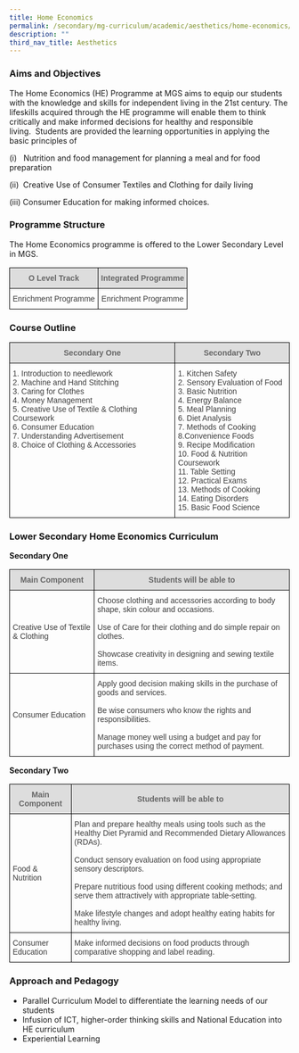 ```yaml
---
title: Home Economics
permalink: /secondary/mg-curriculum/academic/aesthetics/home-economics/
description: ""
third_nav_title: Aesthetics
---
```

### Aims and Objectives

The Home Economics (HE) Programme at MGS aims to equip our students with the knowledge and skills for independent living in the 21st century. The lifeskills acquired through the HE programme will enable them to think critically and make informed decisions for healthy and responsible living.  Students are provided the learning opportunities in applying the basic principles of

(i)   Nutrition and food management for planning a meal and for food preparation

(ii)  Creative Use of Consumer Textiles and Clothing for daily living

(iii) Consumer Education for making informed choices.

### Programme Structure

The Home Economics programme is offered to the Lower Secondary Level in MGS.

<style type="text/css">
.tg  {border-collapse:collapse;border-spacing:0;}
.tg td{border-color:black;border-style:solid;border-width:1px;font-family:Arial, sans-serif;font-size:14px;
  overflow:hidden;padding:10px 5px;word-break:normal;}
.tg th{border-color:black;border-style:solid;border-width:1px;font-family:Arial, sans-serif;font-size:14px;
  font-weight:normal;overflow:hidden;padding:10px 5px;word-break:normal;}
.tg .tg-5hwe{color:#3D3D3D;text-align:center;vertical-align:middle}
.tg .tg-feqv{background-color:#DDD;color:#666;font-weight:bold;text-align:center;vertical-align:middle}
.tg .tg-iuf2{color:#3D3D3D;text-align:center;vertical-align:top}
</style>
<table class="tg">
<thead>
  <tr>
    <th class="tg-feqv"><span style="color:#666;background-color:#DDD">O Level Track</span></th>
    <th class="tg-feqv"><span style="color:#666;background-color:#DDD">Integrated Programme</span></th>
  </tr>
</thead>
<tbody>
  <tr>
    <td class="tg-iuf2">Enrichment  Programme</td>
    <td class="tg-5hwe">Enrichment Programme</td>
  </tr>
</tbody>
</table>

### Course Outline

<style type="text/css">
.tg  {border-collapse:collapse;border-spacing:0;}
.tg td{border-color:black;border-style:solid;border-width:1px;font-family:Arial, sans-serif;font-size:14px;
  overflow:hidden;padding:10px 5px;word-break:normal;}
.tg th{border-color:black;border-style:solid;border-width:1px;font-family:Arial, sans-serif;font-size:14px;
  font-weight:normal;overflow:hidden;padding:10px 5px;word-break:normal;}
.tg .tg-uwnk{color:#3D3D3D;text-align:left;vertical-align:top}
.tg .tg-feqv{background-color:#DDD;color:#666;font-weight:bold;text-align:center;vertical-align:middle}
</style>
<table class="tg">
<thead>
  <tr>
    <th class="tg-feqv"><span style="color:#666;background-color:#DDD">Secondary One</span></th>
    <th class="tg-feqv"><span style="color:#666;background-color:#DDD">Secondary Two</span></th>
  </tr>
</thead>
<tbody>
  <tr>
    <td class="tg-uwnk">1. Introduction to needlework <br>2. Machine and Hand Stitching <br>3. Caring for Clothes <br>4. Money Management <br>5. Creative Use of Textile &amp; Clothing Coursework <br>6. Consumer Education <br>7. Understanding Advertisement <br>8. Choice of Clothing &amp; Accessories </td>
    <td class="tg-uwnk">1. Kitchen Safety<br>2. Sensory Evaluation of Food<br>3. Basic Nutrition<br>4. Energy Balance<br>5. Meal Planning<br>6. Diet Analysis<br>7. Methods of Cooking<br>8.Convenience Foods<br>9. Recipe Modification<br>10. Food &amp; Nutrition Coursework<br>11. Table Setting<br>12. Practical Exams<br>13. Methods of Cooking<br>14. Eating Disorders<br>15. Basic Food Science</td>
  </tr>
</tbody>
</table>

### Lower Secondary Home Economics Curriculum

**Secondary One**

<style type="text/css">
.tg  {border-collapse:collapse;border-spacing:0;}
.tg td{border-color:black;border-style:solid;border-width:1px;font-family:Arial, sans-serif;font-size:14px;
  overflow:hidden;padding:10px 5px;word-break:normal;}
.tg th{border-color:black;border-style:solid;border-width:1px;font-family:Arial, sans-serif;font-size:14px;
  font-weight:normal;overflow:hidden;padding:10px 5px;word-break:normal;}
.tg .tg-uwnk{color:#3D3D3D;text-align:left;vertical-align:top}
.tg .tg-feqv{background-color:#DDD;color:#666;font-weight:bold;text-align:center;vertical-align:middle}
.tg .tg-lc1c{color:#3D3D3D;text-align:left;vertical-align:middle}
</style>
<table class="tg">
<thead>
  <tr>
    <th class="tg-feqv"><span style="color:#666;background-color:#DDD">Main Component</span></th>
    <th class="tg-feqv"><span style="color:#666;background-color:#DDD">Students will be able to</span></th>
  </tr>
</thead>
<tbody>
  <tr>
    <td class="tg-lc1c">Creative Use of Textile &amp; Clothing</td>
    <td class="tg-uwnk">Choose clothing and accessories according to body shape, skin colour and occasions.<br><br>Use of Care for their clothing and do simple repair on clothes.<br><br>Showcase creativity in designing and sewing textile items.</td>
  </tr>
  <tr>
    <td class="tg-lc1c">Consumer Education</td>
    <td class="tg-uwnk">Apply good decision making skills in the purchase of goods and services.<br><br>Be wise consumers who know the rights and responsibilities.<br><br>Manage money well using a budget and pay for purchases using the correct method of payment.</td>
  </tr>
</tbody>
</table>

**Secondary Two**

<style type="text/css">
.tg  {border-collapse:collapse;border-spacing:0;}
.tg td{border-color:black;border-style:solid;border-width:1px;font-family:Arial, sans-serif;font-size:14px;
  overflow:hidden;padding:10px 5px;word-break:normal;}
.tg th{border-color:black;border-style:solid;border-width:1px;font-family:Arial, sans-serif;font-size:14px;
  font-weight:normal;overflow:hidden;padding:10px 5px;word-break:normal;}
.tg .tg-uwnk{color:#3D3D3D;text-align:left;vertical-align:top}
.tg .tg-feqv{background-color:#DDD;color:#666;font-weight:bold;text-align:center;vertical-align:middle}
.tg .tg-lc1c{color:#3D3D3D;text-align:left;vertical-align:middle}
</style>
<table class="tg">
<thead>
  <tr>
    <th class="tg-feqv"><span style="color:#666;background-color:#DDD">Main Component</span></th>
    <th class="tg-feqv"><span style="color:#666;background-color:#DDD">Students will be able to</span></th>
  </tr>
</thead>
<tbody>
  <tr>
    <td class="tg-lc1c">Food &amp; Nutrition</td>
    <td class="tg-uwnk">Plan and prepare healthy meals using tools such as the Healthy Diet Pyramid and Recommended Dietary Allowances (RDAs).<br><br>Conduct sensory evaluation on food using appropriate sensory descriptors.<br><br>Prepare nutritious food using different cooking methods; and serve them attractively with appropriate table-setting.<br><br>Make lifestyle changes and adopt healthy eating habits for healthy living.</td>
  </tr>
  <tr>
    <td class="tg-lc1c">Consumer Education</td>
    <td class="tg-uwnk">Make informed decisions on food products through comparative shopping and label reading.</td>
  </tr>
</tbody>
</table>

### Approach and Pedagogy

*   Parallel Curriculum Model to differentiate the learning needs of our students
*   Infusion of ICT, higher-order thinking skills and National Education into HE curriculum
*   Experiential Learning